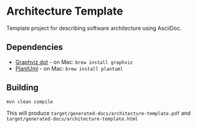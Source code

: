 # Architecture Template
Template project for describing software architecture using AsciiDoc.

## Dependencies

- [Graphviz dot](http://www.graphviz.org/) - on Mac: `brew install graphviz`
- [PlantUml](http://plantuml.com/) - on Mac: `brew install plantuml`

## Building

```
mvn clean compile
```

This will produce `target/generated-docs/architecture-template.pdf` and
`target/generated-docs/architecture-template.html`
